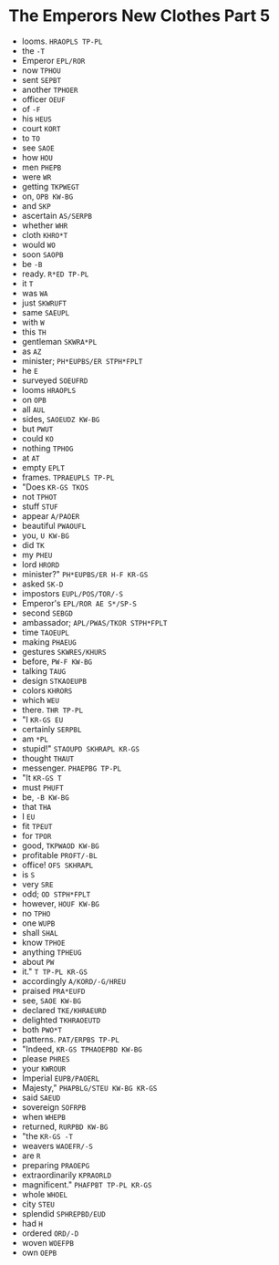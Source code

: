 # The Emperors New Clothes Part 5

* looms. `HRAOPLS TP-PL`
* the `-T`
* Emperor `EPL/ROR`
* now `TPHOU`
* sent `SEPBT`
* another `TPHOER`
* officer `OEUF`
* of `-F`
* his `HEUS`
* court `KORT`
* to `TO`
* see `SAOE`
* how `HOU`
* men `PHEPB`
* were `WR`
* getting `TKPWEGT`
* on, `OPB KW-BG`
* and `SKP`
* ascertain `AS/SERPB`
* whether `WHR`
* cloth `KHRO*T`
* would `WO`
* soon `SAOPB`
* be `-B`
* ready. `R*ED TP-PL`
* it `T`
* was `WA`
* just `SKWRUFT`
* same `SAEUPL`
* with `W`
* this `TH`
* gentleman `SKWRA*PL`
* as `AZ`
* minister; `PH*EUPBS/ER STPH*FPLT`
* he `E`
* surveyed `SOEUFRD`
* looms `HRAOPLS`
* on `OPB`
* all `AUL`
* sides, `SAOEUDZ KW-BG`
* but `PWUT`
* could `KO`
* nothing `TPHOG`
* at `AT`
* empty `EPLT`
* frames. `TPRAEUPLS TP-PL`
* "Does `KR-GS TKOS`
* not `TPHOT`
* stuff `STUF`
* appear `A/PAOER`
* beautiful `PWAOUFL`
* you, `U KW-BG`
* did `TK`
* my `PHEU`
* lord `HRORD`
* minister?" `PH*EUPBS/ER H-F KR-GS`
* asked `SK-D`
* impostors `EUPL/POS/TOR/-S`
* Emperor's `EPL/ROR AE S*/SP-S`
* second `SEBGD`
* ambassador; `APL/PWAS/TKOR STPH*FPLT`
* time `TAOEUPL`
* making `PHAEUG`
* gestures `SKWRES/KHURS`
* before, `PW-F KW-BG`
* talking `TAUG`
* design `STKAOEUPB`
* colors `KHRORS`
* which `WEU`
* there. `THR TP-PL`
* "I `KR-GS EU`
* certainly `SERPBL`
* am `*PL`
* stupid!" `STAOUPD SKHRAPL KR-GS`
* thought `THAUT`
* messenger. `PHAEPBG TP-PL`
* "It `KR-GS T`
* must `PHUFT`
* be, `-B KW-BG`
* that `THA`
* I `EU`
* fit `TPEUT`
* for `TPOR`
* good, `TKPWAOD KW-BG`
* profitable `PROFT/-BL`
* office! `OFS SKHRAPL`
* is `S`
* very `SRE`
* odd; `OD STPH*FPLT`
* however, `HOUF KW-BG`
* no `TPHO`
* one `WUPB`
* shall `SHAL`
* know `TPHOE`
* anything `TPHEUG`
* about `PW`
* it." `T TP-PL KR-GS`
* accordingly `A/KORD/-G/HREU`
* praised `PRA*EUFD`
* see, `SAOE KW-BG`
* declared `TKE/KHRAEURD`
* delighted `TKHRAOEUTD`
* both `PWO*T`
* patterns. `PAT/ERPBS TP-PL`
* "Indeed, `KR-GS TPHAOEPBD KW-BG`
* please `PHRES`
* your `KWROUR`
* Imperial `EUPB/PAOERL`
* Majesty," `PHAPBLG/STEU KW-BG KR-GS`
* said `SAEUD`
* sovereign `SOFRPB`
* when `WHEPB`
* returned, `RURPBD KW-BG`
* "the `KR-GS -T`
* weavers `WAOEFR/-S`
* are `R`
* preparing `PRAOEPG`
* extraordinarily `KPRAORLD`
* magnificent." `PHAFPBT TP-PL KR-GS`
* whole `WHOEL`
* city `STEU`
* splendid `SPHREPBD/EUD`
* had `H`
* ordered `ORD/-D`
* woven `WOEFPB`
* own `OEPB`
